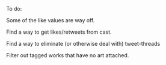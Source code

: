 To do:

Some of the like values are way off.

Find a way to get likes/retweets from cast.

Find a way to eliminate (or otherwise deal with) tweet-threads

Filter out tagged works that have no art attached.